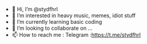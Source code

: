 - 👋 Hi, I’m @stydfhrl
- 👀 I’m interested in heavy music, memes, idiot stuff
- 🌱 I’m currently learning basic coding
- 💞️ I’m looking to collaborate on ...
- 📫 How to reach me : 
                      Telegram :https://t.me/stydfhrl

<!---
stydfhrl/stydfhrl is a ✨ special ✨ repository because its `README.md` (this file) appears on your GitHub profile.
You can click the Preview link to take a look at your changes.
--->
